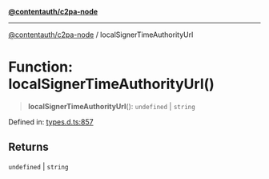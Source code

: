 [**@contentauth/c2pa-node**](../README.md)

***

[@contentauth/c2pa-node](../README.md) / localSignerTimeAuthorityUrl

# Function: localSignerTimeAuthorityUrl()

> **localSignerTimeAuthorityUrl**(): `undefined` \| `string`

Defined in: [types.d.ts:857](https://github.com/contentauth/c2pa-node-v2/blob/8bb2490bb1f0c6c00c0930669451a7750cccfebc/js-src/types.d.ts#L857)

## Returns

`undefined` \| `string`
